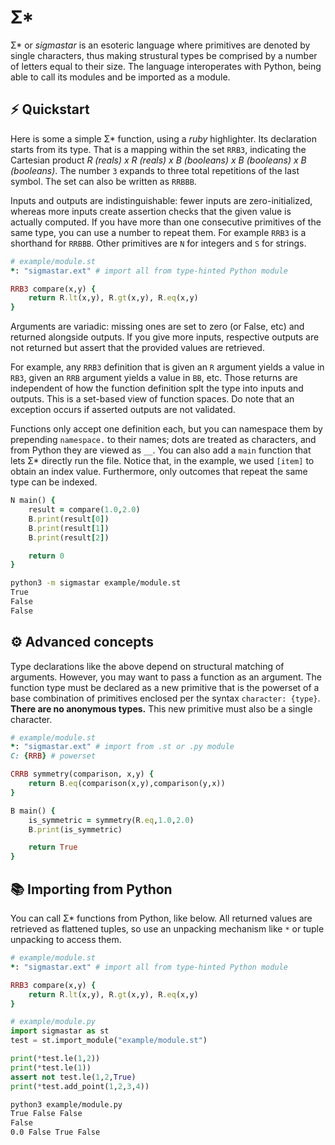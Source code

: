 # Σ* 

Σ* or *sigmastar* is an esoteric language where primitives are 
denoted by single characters, thus making strustural types be
comprised by a number of letters equal to their size.
The language interoperates with Python, being able to call 
its modules and be imported as a module.


## ⚡ Quickstart

Here is some a simple Σ* function, using a *ruby* highlighter. 
Its declaration starts from its type. That is a mapping within
the set `RRB3`, indicating the Cartesian product 
*R (reals) x R (reals) x B (booleans) x B (booleans) x B (booleans)*. 
The number `3` expands to three total repetitions of the last symbol. 
The set can also be written as `RRBBB`.

Inputs and outputs are indistinguishable: fewer inputs are 
zero-initialized, whereas more inputs create assertion checks 
that the given value is actually computed. If you have more 
than one consecutive primitives of the same type, you can use 
a number to repeat them. For example `RRB3` is a shorthand for
`RRBBB`. Other primitives are `N` for integers and `S` for
strings. 


```ruby
# example/module.st
*: "sigmastar.ext" # import all from type-hinted Python module

RRB3 compare(x,y) {
    return R.lt(x,y), R.gt(x,y), R.eq(x,y)
}
```

Arguments are variadic: missing ones are 
set to zero (or False, etc) and returned alongside outputs. 
If you give more inputs, respective outputs are not returned
but assert that the provided values are retrieved. 

For example, any `RRB3` definition that is given an `R` argument
yields a value in `RB3`, given an `RRB` argument yields a value in `BB`,
etc. Those returns are independent of how the function definition splt
the type into inputs and outputs. This is a set-based view of function 
spaces. Do note that an exception occurs if asserted outputs are not
validated.

Functions only accept one definition each, but you can namespace them
by prepending `namespace.` to their names; dots are treated as characters,
and from Python they are viewed as `__`. You can also add a `main` function
that lets Σ* directly run the file. Notice that, in the example, we used `[item]`
to obtain an index value. Furthermore, only outcomes that repeat the same 
type can be indexed.

```ruby
N main() {
    result = compare(1.0,2.0)
    B.print(result[0])
    B.print(result[1])
    B.print(result[2])

    return 0
}

```

```bash
python3 -m sigmastar example/module.st
True
False
False
```

## ⚙ Advanced concepts

Type declarations like the above depend on structural matching of arguments.
However, you may want to pass a function as an argument. The function type
must be declared as a new primitive that is the powerset of a base combination
of primitives enclosed per the syntax `character: {type}`. 
**There are no anonymous types.** This new primitive must also be a single character.

```ruby
# example/module.st
*: "sigmastar.ext" # import from .st or .py module
C: {RRB} # powerset

CRRB symmetry(comparison, x,y) {
    return B.eq(comparison(x,y),comparison(y,x))
}

B main() {
    is_symmetric = symmetry(R.eq,1.0,2.0)
    B.print(is_symmetric)

    return True
}
```



## 📚 Importing from Python

You can call Σ* functions from Python, like below. All
returned values are retrieved as flattened tuples, so 
use an unpacking mechanism like `*` or tuple unpacking 
to access them. 

```ruby
# example/module.st
*: "sigmastar.ext" # import all from type-hinted Python module

RRB3 compare(x,y) {
    return R.lt(x,y), R.gt(x,y), R.eq(x,y)
}
```

```python
# example/module.py
import sigmastar as st
test = st.import_module("example/module.st")

print(*test.le(1,2))
print(*test.le(1))
assert not test.le(1,2,True)
print(*test.add_point(1,2,3,4))
```

```bash
python3 example/module.py
True False False
False
0.0 False True False
```